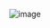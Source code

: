 ![image](https://github.com/przejebanee/przejebanee/assets/165205447/8893eeeb-fbe8-4335-92ae-eb6ffaa10dfb)
